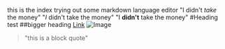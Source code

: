 this is the index
trying out some markdown language editor
"I didn't *take* the money"
"*I* didn't take the money"
"I **didn't** take the money"
#Heading test
##bigger heading
[Link](https://sll002.github.io/cse15l-lab-reports/)
![Image](https://commonmark.org/help/images/favicon.png)

>"this is a block quote"
